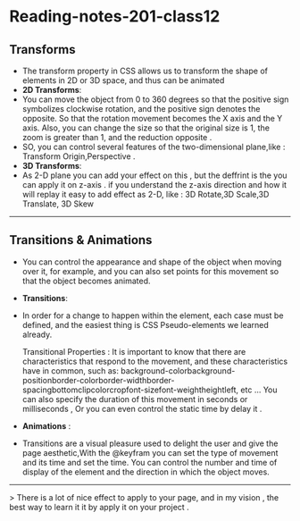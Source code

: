 # Reading-notes-201-class12
## Transforms 
+ The transform property in CSS allows us to transform the shape of elements in 2D or 3D space, and thus can be animated 
+ **2D Transforms**: <br>
+ You can move the object from 0 to 360 degrees so that the positive sign symbolizes clockwise rotation, and the positive sign denotes the opposite.
So that the rotation movement becomes the X axis and the Y axis. Also, you can change the size so that the original size is 1, the zoom is greater than 1, and the reduction opposite .
+ SO, you can control several features of the two-dimensional plane,like : Transform Origin,Perspective .<br>
+ **3D Transforms**: <br>
+ As 2-D plane you can add your effect on this , but the deffrint is the you can apply it on z-axis .
if you understand the z-axis direction and how it will replay it easy to add effect as 2-D, like : 3D Rotate,3D Scale,3D Translate, 3D Skew
<hr>

## Transitions & Animations 

+ You can control the appearance and shape of the object when moving over it, for example, and you can also set points for this movement so that the object becomes animated.
+ **Transitions**: <br>
+ In order for a change to happen within the element, each case must be defined, and the easiest thing is CSS Pseudo-elements we learned already.

   Transitional Properties : It is important to know that there are characteristics that respond to the movement, and these characteristics have in common, such as:
    background-colorbackground-positionborder-colorborder-widthborder-spacingbottomclipcolorcropfont-sizefont-weightheightleft, etc ...
    You can also specify the duration of this movement in seconds or milliseconds , Or you can even control the static time by delay it . <br>
+ **Animations** : 
+ Transitions are a visual pleasure used to delight the user and give the page aesthetic,With the @keyfram you can set the type of movement and its time and set the time.
You can control the number and time of display of the element and the direction in which the object moves.
<hr>
> There is a lot of nice effect to apply to your page, and in my vision , the best way to learn it it by apply it on your project .











